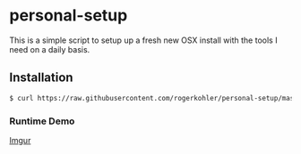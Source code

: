 # personal-setup

This is a simple script to setup up a fresh new OSX install with the tools I need on a daily basis.

## Installation
```bash
$ curl https://raw.githubusercontent.com/rogerkohler/personal-setup/master/installConfig.sh | sh
```

### Runtime Demo
[Imgur](http://i.imgur.com/DdeKEa1.gifv)

